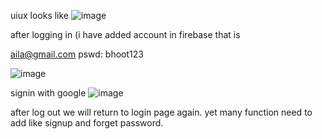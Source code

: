uiux looks like
![image](https://user-images.githubusercontent.com/104529563/215080732-216035e2-3ccf-4732-8814-dd8ec4de3cdf.png)

after logging in
(i have added account in firebase that is 

aila@gmail.com
pswd: bhoot123

![image](https://user-images.githubusercontent.com/104529563/215080970-f8d17bc7-b2fc-4a5a-b741-aafe85553831.png)

signin with google
![image](https://user-images.githubusercontent.com/104529563/215116649-8e460bca-1b33-4e72-b9f5-56dfd658e029.png)

after log out we will return to login page again.
yet many function need to add like signup and forget password.


